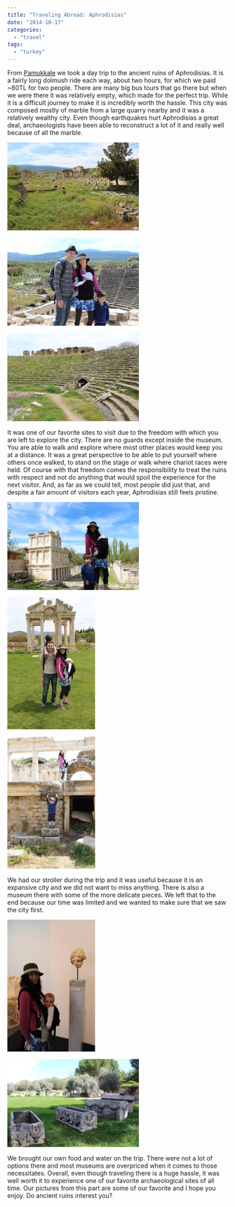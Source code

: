 ```yaml
---
title: "Traveling Abroad: Aphrodisias"
date: "2014-10-17"
categories:
  - "travel"
tags:
  - "turkey"
---
```


From [Pamukkale](http://youngmodernmama.com/2014/10/traveling-abroad-pamukkale/ "Traveling Abroad: Pamukkale") we took a day trip to the ancient ruins of Aphrodisias. It is a fairly long dolmush ride each way, about two hours, for which we paid ~80TL for two people. There are many big bus tours that go there but when we were there it was relatively empty, which made for the perfect trip. While it is a difficult journey to make it is incredibly worth the hassle. This city was composed mostly of marble from a large quarry nearby and it was a relatively wealthy city. Even though earthquakes hurt Aphrodisias a great deal, archaeologists have been able to reconstruct a lot of it and really well because of all the marble.

[![10257097_10100612594886934_3102461613565692220_o](images/10257097_10100612594886934_3102461613565692220_o-300x200.jpg)](https://letkidstravel.com/wp-content/uploads/2014/10/10257097_10100612594886934_3102461613565692220_o.jpg)

[![Family picture in front of the ](images/10372962_10100612594926854_7838770440303923386_o-300x200.jpg)](https://letkidstravel.com/wp-content/uploads/2014/10/10372962_10100612594926854_7838770440303923386_o.jpg)

[![Ian standing in the entrance to the race track](images/10348790_10100612593235244_5565654070036035765_o-300x200.jpg)](https://letkidstravel.com/wp-content/uploads/2014/10/10348790_10100612593235244_5565654070036035765_o.jpg)

It was one of our favorite sites to visit due to the freedom with which you are left to explore the city. There are no guards except inside the museum. You are able to walk and explore where most other places would keep you at a distance. It was a great perspective to be able to put yourself where others once walked, to stand on the stage or walk where chariot races were held. Of course with that freedom comes the responsibility to treat the ruins with respect and not do anything that would spoil the experience for the next visitor. And, as far as we could tell, most people did just that, and despite a fair amount of visitors each year, Aphrodisias still feels pristine.

[![10010189_10100612594602504_7037608416473061047_o (1)](images/10010189_10100612594602504_7037608416473061047_o-1-300x200.jpg)](https://letkidstravel.com/wp-content/uploads/2014/10/10010189_10100612594602504_7037608416473061047_o-1.jpg)

[![10339268_10100612593504704_2886118472340502449_o](images/10339268_10100612593504704_2886118472340502449_o-200x300.jpg)](https://letkidstravel.com/wp-content/uploads/2014/10/10339268_10100612593504704_2886118472340502449_o.jpg)

[![Wells as another statue](images/10357737_10100612595211284_9065516936186951050_o-1-200x300.jpg)](https://letkidstravel.com/wp-content/uploads/2014/10/10357737_10100612595211284_9065516936186951050_o-1.jpg)

We had our stroller during the trip and it was useful because it is an expansive city and we did not want to miss anything. There is also a museum there with some of the more delicate pieces. We left that to the end because our time was limited and we wanted to make sure that we saw the city first.

[![Isla Athena next to Athena](images/10357698_10100612593589534_9058399154384422552_o-200x300.jpg)](https://letkidstravel.com/wp-content/uploads/2014/10/10357698_10100612593589534_9058399154384422552_o.jpg)

[![10298523_10100612593839034_4137074300677359035_o](images/10298523_10100612593839034_4137074300677359035_o-300x200.jpg)](https://letkidstravel.com/wp-content/uploads/2014/10/10298523_10100612593839034_4137074300677359035_o.jpg)

We brought our own food and water on the trip. There were not a lot of options there and most museums are overpriced when it comes to those necessitates. Overall, even though traveling there is a huge hassle, it was well worth it to experience one of our favorite archaeological sites of all time. Our pictures from this part are some of our favorite and I hope you enjoy. Do ancient ruins interest you?
